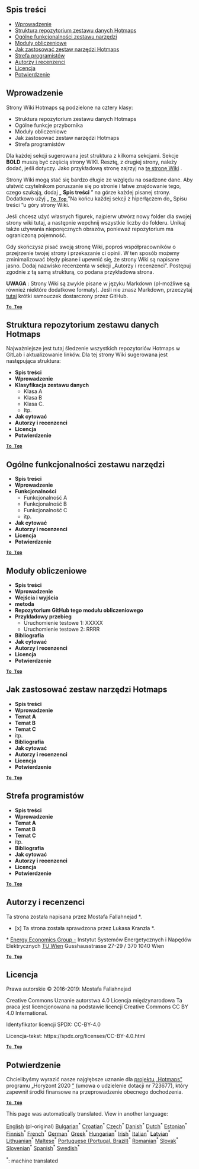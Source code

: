 <h2> Spis treści </h2><ul><li> <a href="#Introduction">Wprowadzenie</a> </li><li> <a href="#Hotmaps-data-set-repository-structure">Struktura repozytorium zestawu danych Hotmaps</a> </li><li> <a href="#General-functionalities-of-the-toolbox">Ogólne funkcjonalności zestawu narzędzi</a> </li><li> <a href="#Calculation-modules">Moduły obliczeniowe</a> </li><li> <a href="#How-to-apply-the-Hotmaps-toolbox">Jak zastosować zestaw narzędzi Hotmaps</a> </li><li> <a href="#Developers-area">Strefa programistów</a> </li><li> <a href="#authors-and-reviewers">Autorzy i recenzenci</a> </li><li> <a href="#license">Licencja</a> </li><li> <a href="#acknowledgement">Potwierdzenie</a> </li></ul><h2> Wprowadzenie </h2><p> Strony Wiki Hotmaps są podzielone na cztery klasy: </p><ul><li> Struktura repozytorium zestawu danych Hotmaps </li><li> Ogólne funkcje przybornika </li><li> Moduły obliczeniowe </li><li> Jak zastosować zestaw narzędzi Hotmaps </li><li> Strefa programistów </li></ul><p> Dla każdej sekcji sugerowana jest struktura z kilkoma sekcjami. Sekcje <strong>BOLD</strong> muszą być częścią strony WIKI. Resztę, z drugiej strony, należy dodać, jeśli dotyczy. Jako przykładową stronę zajrzyj na <a href="https://github.com/HotMaps/hotmaps_wiki/wiki/CM-District-heating-potential-user-defined-thresholds">tę stronę Wiki</a> . </p><p> Strony Wiki mogą stać się bardzo długie ze względu na osadzone dane. Aby ułatwić czytelnikom poruszanie się po stronie i łatwe znajdowanie tego, czego szukają, dodaj „ <strong>Spis treści</strong> ” na górze każdej pisanej strony. Dodatkowo użyj „ <ins> <code><strong><a href="#table-of-contents">To Top</a></strong></code> </ins> ”Na końcu każdej sekcji z hiperłączem do„ Spisu treści ”u góry strony Wiki. </p><p> Jeśli chcesz użyć własnych figurek, najpierw utwórz nowy folder dla swojej strony wiki tutaj, a następnie wepchnij wszystkie liczby do folderu. Unikaj także używania nieporęcznych obrazów, ponieważ repozytorium ma ograniczoną pojemność. </p><p> Gdy skończysz pisać swoją stronę Wiki, poproś współpracowników o przejrzenie twojej strony i przekazanie ci opinii. W ten sposób możemy zminimalizować błędy pisane i upewnić się, że strony Wiki są napisane jasno. Dodaj nazwisko recenzenta w sekcji „Autorzy i recenzenci”. Postępuj zgodnie z tą samą strukturą, co podana przykładowa strona. </p><p> <strong>UWAGA</strong> : Strony Wiki są zwykle pisane w języku Markdown (pl-możliwe są również niektóre dodatkowe formaty). Jeśli nie znasz Markdown, przeczytaj <a href="https://guides.github.com/features/mastering-markdown/">tutaj</a> krótki samouczek dostarczony przez GitHub. </p><p><ins> <code><strong><a href="#table-of-contents">To Top</a></strong></code> </ins> </p><h2> Struktura repozytorium zestawu danych Hotmaps </h2><p> Najważniejsze jest tutaj śledzenie wszystkich repozytoriów Hotmaps w GitLab i aktualizowanie linków. Dla tej strony Wiki sugerowana jest następująca struktura: </p><ul><li> <strong>Spis treści</strong> </li><li> <strong>Wprowadzenie</strong> </li><li> <strong>Klasyfikacja zestawu danych</strong> <ul><li> Klasa A </li><li> Klasa B </li><li> Klasa C. </li><li> Itp. </li></ul></li><li> <strong>Jak cytować</strong> </li><li> <strong>Autorzy i recenzenci</strong> </li><li> <strong>Licencja</strong> </li><li> <strong>Potwierdzenie</strong> </li></ul><p><ins> <code><strong><a href="#table-of-contents">To Top</a></strong></code> </ins> </p><h2> Ogólne funkcjonalności zestawu narzędzi </h2><ul><li> <strong>Spis treści</strong> </li><li> <strong>Wprowadzenie</strong> </li><li> <strong>Funkcjonalności</strong> <ul><li> Funkcjonalność A </li><li> Funkcjonalność B </li><li> Funkcjonalność C </li><li> itp. </li></ul></li><li> <strong>Jak cytować</strong> </li><li> <strong>Autorzy i recenzenci</strong> </li><li> <strong>Licencja</strong> </li><li> <strong>Potwierdzenie</strong> </li></ul><p><ins> <code><strong><a href="#table-of-contents">To Top</a></strong></code> </ins> </p><h2> Moduły obliczeniowe </h2><ul><li> <strong>Spis treści</strong> </li><li> <strong>Wprowadzenie</strong> </li><li> <strong>Wejścia i wyjścia</strong> </li><li> <strong>metoda</strong> </li><li> <strong>Repozytorium GitHub tego modułu obliczeniowego</strong> </li><li> <strong>Przykładowy przebieg</strong> <ul><li> Uruchomienie testowe 1: XXXXX </li><li> Uruchomienie testowe 2: RRRR </li></ul></li><li> <strong>Bibliografia</strong> </li><li> <strong>Jak cytować</strong> </li><li> <strong>Autorzy i recenzenci</strong> </li><li> <strong>Licencja</strong> </li><li> <strong>Potwierdzenie</strong> </li></ul><p><ins> <code><strong><a href="#table-of-contents">To Top</a></strong></code> </ins> </p><h2> Jak zastosować zestaw narzędzi Hotmaps </h2><ul><li> <strong>Spis treści</strong> </li><li> <strong>Wprowadzenie</strong> </li><li> <strong>Temat A</strong> </li><li> <strong>Temat B</strong> </li><li> <strong>Temat C</strong> </li><li> itp. </li><li> <strong>Bibliografia</strong> </li><li> <strong>Jak cytować</strong> </li><li> <strong>Autorzy i recenzenci</strong> </li><li> <strong>Licencja</strong> </li><li> <strong>Potwierdzenie</strong> </li></ul><p><ins> <code><strong><a href="#table-of-contents">To Top</a></strong></code> </ins> </p><h2> Strefa programistów </h2><ul><li> <strong>Spis treści</strong> </li><li> <strong>Wprowadzenie</strong> </li><li> <strong>Temat A</strong> </li><li> <strong>Temat B</strong> </li><li> <strong>Temat C</strong> </li><li> itp. </li><li> <strong>Bibliografia</strong> </li><li> <strong>Jak cytować</strong> </li><li> <strong>Autorzy i recenzenci</strong> </li><li> <strong>Licencja</strong> </li><li> <strong>Potwierdzenie</strong> </li></ul><p><ins> <code><strong><a href="#table-of-contents">To Top</a></strong></code> </ins> </p><h2> Autorzy i recenzenci </h2><p> Ta strona została napisana przez Mostafa Fallahnejad *. </p><ul><li> [x] Ta strona została sprawdzona przez Lukasa Kranzla *. </li></ul><p> * <a href="https://eeg.tuwien.ac.at/">Energy Economics Group -</a> Instytut Systemów Energetycznych i Napędów Elektrycznych <a href="https://eeg.tuwien.ac.at/">TU Wien</a> Gusshausstrasse 27-29 / 370 1040 Wien </p><p><ins> <code><strong><a href="#table-of-contents">To Top</a></strong></code> </ins> </p><h2> Licencja </h2><p> Prawa autorskie © 2016-2019: Mostafa Fallahnejad </p><p> Creative Commons Uznanie autorstwa 4.0 Licencja międzynarodowa Ta praca jest licencjonowana na podstawie licencji Creative Commons CC BY 4.0 International. </p><p> Identyfikator licencji SPDX: CC-BY-4.0 </p><p> Licencja-tekst: https://spdx.org/licenses/CC-BY-4.0.html </p><p><ins> <code><strong><a href="#table-of-contents">To Top</a></strong></code> </ins> </p><h2> Potwierdzenie </h2><p> Chcielibyśmy wyrazić nasze najgłębsze uznanie dla <a href="https://www.hotmaps-project.eu">projektu „Hotmaps”</a> programu „Horyzont 2020 <a href="https://www.hotmaps-project.eu">”</a> (umowa o udzielenie dotacji nr 723677), który zapewnił środki finansowe na przeprowadzenie obecnego dochodzenia. </p><p><ins> <code><strong><a href="#table-of-contents">To Top</a></strong></code> </ins> </p>

This page was automatically translated. View in another language:

[English](../en/Guidelines-for-writing-a-Hotmaps-Wiki-page.md) (pl-original) [Bulgarian](../bg/Guidelines-for-writing-a-Hotmaps-Wiki-page.md)<sup>\*</sup> [Croatian](../hr/Guidelines-for-writing-a-Hotmaps-Wiki-page.md)<sup>\*</sup> [Czech](../cs/Guidelines-for-writing-a-Hotmaps-Wiki-page.md)<sup>\*</sup> [Danish](../da/Guidelines-for-writing-a-Hotmaps-Wiki-page.md)<sup>\*</sup> [Dutch](../nl/Guidelines-for-writing-a-Hotmaps-Wiki-page.md)<sup>\*</sup> [Estonian](../et/Guidelines-for-writing-a-Hotmaps-Wiki-page.md)<sup>\*</sup> [Finnish](../fi/Guidelines-for-writing-a-Hotmaps-Wiki-page.md)<sup>\*</sup> [French](../fr/Guidelines-for-writing-a-Hotmaps-Wiki-page.md)<sup>\*</sup> [German](../de/Guidelines-for-writing-a-Hotmaps-Wiki-page.md)<sup>\*</sup> [Greek](../el/Guidelines-for-writing-a-Hotmaps-Wiki-page.md)<sup>\*</sup> [Hungarian](../hu/Guidelines-for-writing-a-Hotmaps-Wiki-page.md)<sup>\*</sup> [Irish](../ga/Guidelines-for-writing-a-Hotmaps-Wiki-page.md)<sup>\*</sup> [Italian](../it/Guidelines-for-writing-a-Hotmaps-Wiki-page.md)<sup>\*</sup> [Latvian](../lv/Guidelines-for-writing-a-Hotmaps-Wiki-page.md)<sup>\*</sup> [Lithuanian](../lt/Guidelines-for-writing-a-Hotmaps-Wiki-page.md)<sup>\*</sup> [Maltese](../mt/Guidelines-for-writing-a-Hotmaps-Wiki-page.md)<sup>\*</sup>  [Portuguese (Portugal, Brazil)](../pt/Guidelines-for-writing-a-Hotmaps-Wiki-page.md)<sup>\*</sup> [Romanian](../ro/Guidelines-for-writing-a-Hotmaps-Wiki-page.md)<sup>\*</sup> [Slovak](../sk/Guidelines-for-writing-a-Hotmaps-Wiki-page.md)<sup>\*</sup> [Slovenian](../sl/Guidelines-for-writing-a-Hotmaps-Wiki-page.md)<sup>\*</sup> [Spanish](../es/Guidelines-for-writing-a-Hotmaps-Wiki-page.md)<sup>\*</sup> [Swedish](../sv/Guidelines-for-writing-a-Hotmaps-Wiki-page.md)<sup>\*</sup> 

<sup>\*</sup>: machine translated
